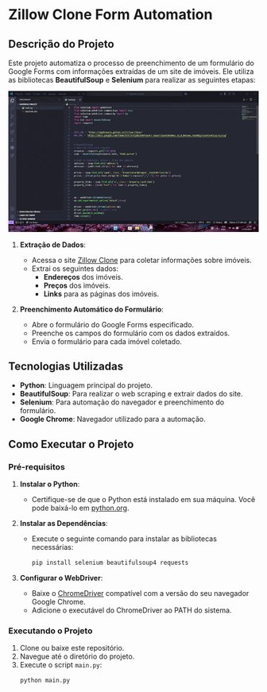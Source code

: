 # Zillow Clone Form Automation

## Descrição do Projeto

Este projeto automatiza o processo de preenchimento de um formulário do Google Forms com informações extraídas de um site de imóveis. Ele utiliza as bibliotecas **BeautifulSoup** e **Selenium** para realizar as seguintes etapas:

![Demo do Projeto](https://github.com/jpvgoes/zillow-form-automation/blob/main/Gravando2025-04-12140141-ezgif.com-optimize.gif)



1. **Extração de Dados**:
   - Acessa o site [Zillow Clone](https://appbrewery.github.io/Zillow-Clone/) para coletar informações sobre imóveis.
   - Extrai os seguintes dados:
     - **Endereços** dos imóveis.
     - **Preços** dos imóveis.
     - **Links** para as páginas dos imóveis.

2. **Preenchimento Automático do Formulário**:
   - Abre o formulário do Google Forms especificado.
   - Preenche os campos do formulário com os dados extraídos.
   - Envia o formulário para cada imóvel coletado.

## Tecnologias Utilizadas

- **Python**: Linguagem principal do projeto.
- **BeautifulSoup**: Para realizar o web scraping e extrair dados do site.
- **Selenium**: Para automação do navegador e preenchimento do formulário.
- **Google Chrome**: Navegador utilizado para a automação.

## Como Executar o Projeto

### Pré-requisitos

1. **Instalar o Python**:
   - Certifique-se de que o Python está instalado em sua máquina. Você pode baixá-lo em [python.org](https://www.python.org/).

2. **Instalar as Dependências**:
   - Execute o seguinte comando para instalar as bibliotecas necessárias:
     ```bash
     pip install selenium beautifulsoup4 requests
     ```

3. **Configurar o WebDriver**:
   - Baixe o [ChromeDriver](https://chromedriver.chromium.org/) compatível com a versão do seu navegador Google Chrome.
   - Adicione o executável do ChromeDriver ao PATH do sistema.

### Executando o Projeto

1. Clone ou baixe este repositório.
2. Navegue até o diretório do projeto.
3. Execute o script `main.py`:
   ```bash
   python main.py
